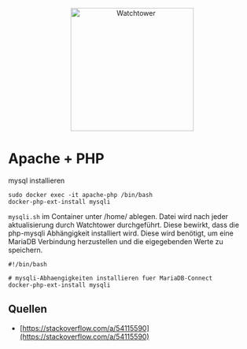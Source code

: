 <p align="center">
<a href="https://containrrr.dev/watchtower/"><img src="https://containrrr.dev/watchtower/images/logo-450px.png" width="250" alt="Watchtower"></a><br/>
</p>

# Apache + PHP
mysql installieren

```shell
sudo docker exec -it apache-php /bin/bash
docker-php-ext-install mysqli
```


`mysqli.sh` im Container unter /home/ ablegen. Datei wird nach jeder aktualisierung durch Watchtower durchgeführt. Diese bewirkt, dass die php-mysqli Abhängigkeit installiert wird. Diese wird benötigt, um eine MariaDB Verbindung herzustellen und die eigegebenden Werte zu speichern.
```shell
#!/bin/bash

# mysqli-Abhaengigkeiten installieren fuer MariaDB-Connect
docker-php-ext-install mysqli
```


## Quellen
* [https://stackoverflow.com/a/54115590](https://stackoverflow.com/a/54115590)